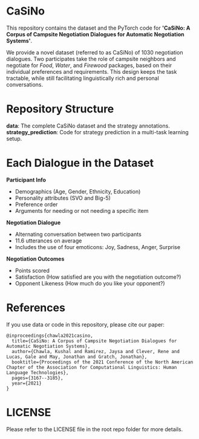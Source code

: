# CaSiNo

This repository contains the dataset and the PyTorch code for **'CaSiNo: A Corpus of Campsite Negotiation Dialogues for Automatic Negotiation Systems'**.

We provide a novel dataset (referred to as CaSiNo) of 1030 negotiation dialogues. Two participates take the role of campsite neighbors and negotiate for *Food*, *Water*, and *Firewood* packages, based on their individual preferences and requirements. This design keeps the task tractable, while still facilitating linguistically rich and personal conversations.

# Repository Structure

**data**: The complete CaSiNo dataset and the strategy annotations.\
**strategy_prediction**: Code for strategy prediction in a multi-task learning setup.

# Each Dialogue in the Dataset

**Participant Info**
* Demographics (Age, Gender, Ethnicity, Education)
* Personality attributes (SVO and Big-5)
* Preference order
* Arguments for needing or not needing a specific item

**Negotiation Dialogue**
* Alternating conversation between two participants
* 11.6 utterances on average
* Includes the use of four emoticons: Joy, Sadness, Anger, Surprise

**Negotiation Outcomes**
* Points scored
* Satisfaction (How satisfied are you with the negotiation outcome?)
* Opponent Likeness (How much do you like your opponent?)

# References

If you use data or code in this repository, please cite our paper: 
```
@inproceedings{chawla2021casino,
  title={CaSiNo: A Corpus of Campsite Negotiation Dialogues for Automatic Negotiation Systems},
  author={Chawla, Kushal and Ramirez, Jaysa and Clever, Rene and Lucas, Gale and May, Jonathan and Gratch, Jonathan},
  booktitle={Proceedings of the 2021 Conference of the North American Chapter of the Association for Computational Linguistics: Human Language Technologies},
  pages={3167--3185},
  year={2021}
}
```

# LICENSE

Please refer to the LICENSE file in the root repo folder for more details.
